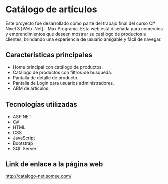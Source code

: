 # Catálogo de artículos
Este proyecto fue desarrollado como parte del trabajo final del curso C# Nivel 3 [Web .Net] - MaxiPrograma.
Esta web está diseñada para comercios y emprendimientos que deseen mostrar su catálogo de productos a clientes, brindando una experiencia de usuario amigable y fácil de navegar.

## Características principales
- Home principal con catálogo de productos.
- Catálogo de productos con filtros de busqueda.
- Pantalla de detalle de producto.
- Pantalla de Login para usuarios administradores.
- ABM de artículos.

## Tecnologías utilizadas
- ASP.NET
- C#
- HTML
- CSS
- JavaScript
- Bootstrap
- SQL Server

## Link de enlace a la página web
http://catalogo-net.somee.com/
